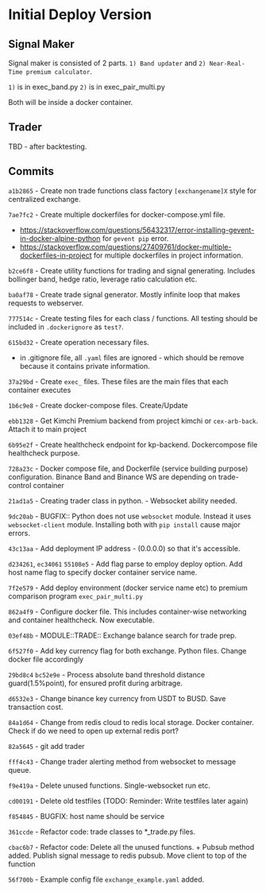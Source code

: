 # Initial Deploy Version

## Signal Maker

Signal maker is consisted of 2 parts. `1) Band updater` and `2) Near-Real-Time premium calculator`.

`1)` is in exec_band.py 
`2)` is in exec_pair_multi.py

Both will be inside a docker container. 

## Trader

TBD - after backtesting.

## Commits

`a1b2865` - Create non trade functions class factory `[exchangename]X` style for centralized exchange.

`7ae7fc2` - Create multiple dockerfiles for docker-compose.yml file. 
  - https://stackoverflow.com/questions/56432317/error-installing-gevent-in-docker-alpine-python for `gevent pip` error.
  - https://stackoverflow.com/questions/27409761/docker-multiple-dockerfiles-in-project for multiple dockerfiles in project information.

`b2ce6f8` - Create utility functions for trading and signal generating. Includes bollinger band, hedge ratio, leverage ratio calculation etc. 

`ba0af78` - Create trade signal generator. Mostly infinite loop that makes requests to webserver.

`777514c` - Create testing files for each class / functions. All testing should be included in `.dockerignore` as `test?`.

`615bd32` - Create operation necessary files.
  - in .gitignore file, all `.yaml` files are ignored - which should be remove because it contains private information.

`37a29bd` - Create `exec_` files. These files are the main files that each container executes

`1b6c9e8` - Create docker-compose files. Create/Update

`ebb1328` - Get Kimchi Premium backend from project kimchi or `cex-arb-back`. Attach it to main project

`6b95e2f` - Create healthcheck endpoint for kp-backend. Dockercompose file healthcheck purpose.

`728a23c` - Docker compose file, and Dockerfile (service building purpose) configuration. Binance Band and Binance WS are depending on trade-control container

`21ad1a5` - Creating trader class in python. - Websocket ability needed. 

`9dc20ab` - BUGFIX:: Python does not use `websocket` module. Instead it uses `websocket-client` module. Installing both with `pip install` cause major errors.

`43c13aa` - Add deployment IP address - (0.0.0.0) so that it's accessible.

`d234261`, `ec34061` `55108e5` - Add flag parse to employ deploy option. Add host name flag to specify docker container service name.

`7f2e579` - Add deploy environment (docker service name etc) to premium comparison program `exec_pair_multi.py`

`862a4f9` - Configure docker file. This includes container-wise networking and container healthcheck. Now executable. 

`03ef48b` - MODULE::TRADE:: Exchange balance search for trade prep.

`6f527f0` - Add key currency flag for both exchange. Python files. Change docker file accordingly

`29bd8c4` `bc52e9e` - Process absolute band threshold distance guard(1.5%point), for ensured profit during arbitrage. 

`d6532e3` - Change binance key currency from USDT to BUSD. Save transaction cost.

`84a1d64` - Change from redis cloud to redis local storage. Docker container. Check if do we need to open up external redis port?


`82a5645` - git add trader

`fff4c43` - Change trader alerting method from websocket to message queue. 

`f9e419a` - Delete unused functions. Single-websocket run etc.

`cd00191` - Delete old testfiles (TODO: Reminder: Write testfiles later again)

`f854845` - BUGFIX: host name should be service

`361ccde` - Refactor code: trade classes to *_trade.py files.

`cbac6b7` - Refactor code: Delete all the unused functions. + Pubsub method added. Publish signal message to redis pubsub. Move client to top of the function

`56f700b` - Example config file `exchange_example.yaml` added. 